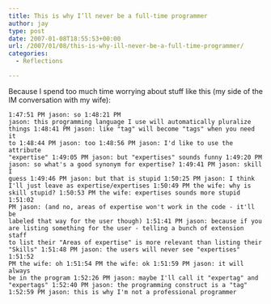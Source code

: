 ```yaml
---
title: This is why I’ll never be a full-time programmer
author: jay
type: post
date: 2007-01-08T18:55:53+00:00
url: /2007/01/08/this-is-why-ill-never-be-a-full-time-programmer/
categories:
  - Reflections

---
```

Because I spend too much time worrying about stuff like this (my side of the IM conversation with my wife):

 <code class="highlighter-rouge">1:47:51 PM jason: so 1:48:21 PM jason: this programming language I use will automatically pluralize things 1:48:41 PM jason: like "tag" will become "tags" when you need it to 1:48:44 PM jason: too 1:48:56 PM jason: I'd like to use the attribute "expertise" 1:49:05 PM jason: but "expertises" sounds funny 1:49:20 PM jason: so what's a good synonym for expertise? 1:49:41 PM jason: skill I guess 1:49:46 PM jason: but that is stupid 1:50:25 PM jason: I think I'll just leave as expertise/expertises 1:50:49 PM the wife: why is skill stupid? 1:50:53 PM the wife: expertises sounds more stupid 1:51:02 PM jason: (and no, areas of expertise won't work in the code - it'll be labeled that way for the user though) 1:51:41 PM jason: because if you are listing something for the user - telling a bunch of extension staff to list their "Areas of expertise" is more relevant than listing their "Skills" 1:51:48 PM jason: the users will never see "expertises" 1:51:52 PM the wife: oh 1:51:54 PM the wife: ok 1:51:59 PM jason: it will always be in the program 1:52:26 PM jason: maybe I'll call it "expertag" and "expertags" 1:52:40 PM jason: the programming construct is a "tag" 1:52:59 PM jason: this is why I'm not a professional programmer </code>